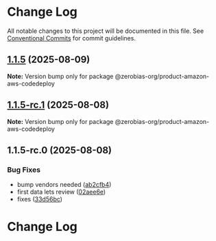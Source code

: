 # Change Log

All notable changes to this project will be documented in this file.
See [Conventional Commits](https://conventionalcommits.org) for commit guidelines.

## [1.1.5](https://github.com/zerobias-org/product/compare/@zerobias-org/product-amazon-aws-codedeploy@1.1.5-rc.1...@zerobias-org/product-amazon-aws-codedeploy@1.1.5) (2025-08-09)

**Note:** Version bump only for package @zerobias-org/product-amazon-aws-codedeploy





## [1.1.5-rc.1](https://github.com/zerobias-org/product/compare/@zerobias-org/product-amazon-aws-codedeploy@1.1.5-rc.0...@zerobias-org/product-amazon-aws-codedeploy@1.1.5-rc.1) (2025-08-08)

**Note:** Version bump only for package @zerobias-org/product-amazon-aws-codedeploy





## 1.1.5-rc.0 (2025-08-08)


### Bug Fixes

* bump vendors needed ([ab2cfb4](https://github.com/zerobias-org/product/commit/ab2cfb4a9cf2e3008e08b068f98011fec096c932))
* first data lets review ([02aee6e](https://github.com/zerobias-org/product/commit/02aee6e8c4f11675de7c63a00f4c8254a67a4dd7))
* fixes ([33d56bc](https://github.com/zerobias-org/product/commit/33d56bcaedf3fa5e3939a33c0fb57eda53539d05))





# Change Log

